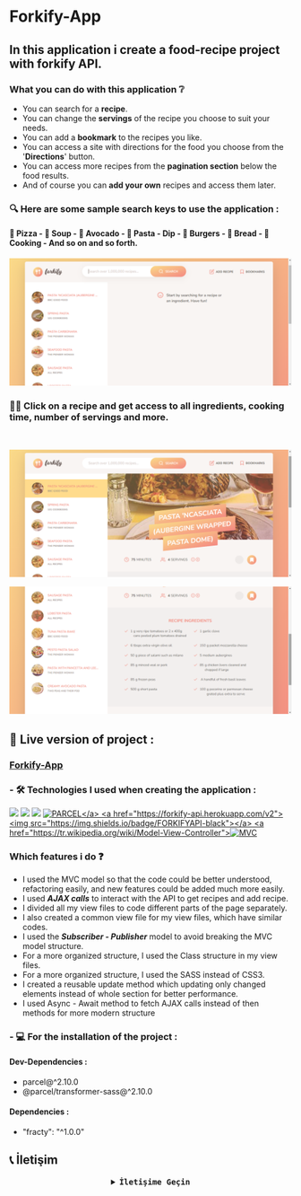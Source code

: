 # Forkify-App
<!--Bu uygulamada bir yemek tarif uygulamasını The Complate Javascript Course - 'Jonas Schmedtmann' eşliğinde  oluşturdum.-->
## In this application i create a food-recipe project with forkify API.
### What you can do with this application ❔
* You can search for a **recipe**.
* You can change the **servings** of the recipe you choose to suit your needs.
* You can add a **bookmark** to the recipes you like.
* You can access a site with directions for the food you choose from the '**Directions**' button.
* You can access more recipes from the **pagination section** below the food results.
* And of course you can **add your own** recipes and access them later.

### 🔍 Here are some sample search keys to use the application :
#### 🍕 Pizza - 🍜 Soup - 🥑 Avocado - 🍝 Pasta - Dip - 🍔 Burgers - 🍞 Bread - 🍳 Cooking - And so on and so forth.

![Forkify-App](src/img/Forkify-Search.png)
<br>
### 👩‍🍳 Click on a recipe and get access to all ingredients, cooking time, number of servings and more.
<br>

![Forkify-App](src/img/Forkify-Recipe-Opened.png)

![Forkify-App](src/img/Forkify-Recipe-Ingredients.png)

## 🔴 Live version of project :
 <h3><a href="https://forkify-app-kadir.netlify.app/">Forkify-App</a></h3>

### - 🛠 Technologies I used when creating the application :
 <img src="https://img.shields.io/badge/-JavaScript-black?style=flat&logo=javascript"/> <img src="https://img.shields.io/badge/-SCSS-pink?style=flat&logo=scss"/> <img src="https://img.shields.io/badge/-HTML5-E34F26?style=flat&logo=html5&logoColor=white"> <a href="https://parceljs.org/">![PARCEL](https://img.shields.io/badge/-PARCEL-orange?style=flat&logo=parcel")</a> <a href="https://forkify-api.herokuapp.com/v2"><img src="https://img.shields.io/badge/FORKIFYAPI-black"></a> <a href="https://tr.wikipedia.org/wiki/Model-View-Controller">![MVC](https://img.shields.io/badge/-MVC-white)</a>

###  Which features i do ❓
* I used the MVC model so that the code could be better understood, refactoring easily, and new features could be added much more easily.
* I used ***AJAX calls*** to interact with the API to get recipes and add recipe.
* I divided all my view files to code different parts of the page separately. 
* I also created a common view file for my view files, which have similar codes.
* I used the ***Subscriber - Publisher*** model to avoid breaking the MVC model structure.
* For a more organized structure, I used the Class structure in my view files.
* For a more organized structure, I used the SASS instead of CSS3.
* I created a reusable update method which updating only changed elements instead of whole section for better performance.
* I used Async - Await method to fetch AJAX calls instead of then methods for more modern structure

### - 💻 For the installation of the project :
#### Dev-Dependencies :
* parcel@^2.10.0
* @parcel/transformer-sass@^2.10.0
#### Dependencies :
* "fracty": "^1.0.0"

## 📞 İletişim

<!-- <img src="https://raw.githubusercontent.com/TanZng/TanZng/master/assets/hollor_knight3.gif" width="200"/>  --> 

 <details align="center">
   <summary><b> <samp> İletişime Geçin </samp></b></summary>
   <br>
   <samp>
   <b><h2 style="color: #fc6203">KADIR&nbsp;KARABACAK </h2></b>
   <img src="https://media.giphy.com/media/qgQUggAC3Pfv687qPC/giphy.gif" width="250"/>
     <br>
     Projenin Linki: <a href="https://github.com/KadirKarabacak/Bankist-App">Bankist App</a>
     <br>
     <br>
     LinkedIn: <a href="https://www.linkedin.com/in/kadir-karabacak-/"> LinkedIn Hesabım</a>
     <br>
     Instagram: <a href="https://www.instagram.com/kadir_krbck_/"> Instagram Hesabım</a>
     <br>
     Mail Adresim: <a href="#"> kadirht@hotmail.com</a>
   </samp>
 </details>
